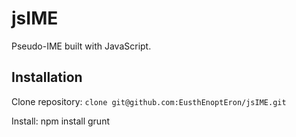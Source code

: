 jsIME
=====

Pseudo-IME built with JavaScript.

Installation
------------
Clone repository:
`clone git@github.com:EusthEnoptEron/jsIME.git`

Install:
	npm install
	grunt